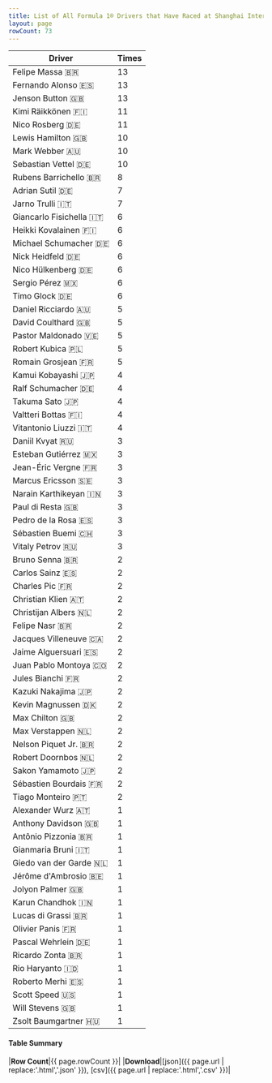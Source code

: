 ```yaml
---
title: List of All Formula 1® Drivers that Have Raced at Shanghai International Circuit
layout: page
rowCount: 73
---
```


| Driver | Times |
|--|--|
| Felipe Massa 🇧🇷 | 13 |
| Fernando Alonso 🇪🇸 | 13 |
| Jenson Button 🇬🇧 | 13 |
| Kimi Räikkönen 🇫🇮 | 11 |
| Nico Rosberg 🇩🇪 | 11 |
| Lewis Hamilton 🇬🇧 | 10 |
| Mark Webber 🇦🇺 | 10 |
| Sebastian Vettel 🇩🇪 | 10 |
| Rubens Barrichello 🇧🇷 | 8 |
| Adrian Sutil 🇩🇪 | 7 |
| Jarno Trulli 🇮🇹 | 7 |
| Giancarlo Fisichella 🇮🇹 | 6 |
| Heikki Kovalainen 🇫🇮 | 6 |
| Michael Schumacher 🇩🇪 | 6 |
| Nick Heidfeld 🇩🇪 | 6 |
| Nico Hülkenberg 🇩🇪 | 6 |
| Sergio Pérez 🇲🇽 | 6 |
| Timo Glock 🇩🇪 | 6 |
| Daniel Ricciardo 🇦🇺 | 5 |
| David Coulthard 🇬🇧 | 5 |
| Pastor Maldonado 🇻🇪 | 5 |
| Robert Kubica 🇵🇱 | 5 |
| Romain Grosjean 🇫🇷 | 5 |
| Kamui Kobayashi 🇯🇵 | 4 |
| Ralf Schumacher 🇩🇪 | 4 |
| Takuma Sato 🇯🇵 | 4 |
| Valtteri Bottas 🇫🇮 | 4 |
| Vitantonio Liuzzi 🇮🇹 | 4 |
| Daniil Kvyat 🇷🇺 | 3 |
| Esteban Gutiérrez 🇲🇽 | 3 |
| Jean-Éric Vergne 🇫🇷 | 3 |
| Marcus Ericsson 🇸🇪 | 3 |
| Narain Karthikeyan 🇮🇳 | 3 |
| Paul di Resta 🇬🇧 | 3 |
| Pedro de la Rosa 🇪🇸 | 3 |
| Sébastien Buemi 🇨🇭 | 3 |
| Vitaly Petrov 🇷🇺 | 3 |
| Bruno Senna 🇧🇷 | 2 |
| Carlos Sainz 🇪🇸 | 2 |
| Charles Pic 🇫🇷 | 2 |
| Christian Klien 🇦🇹 | 2 |
| Christijan Albers 🇳🇱 | 2 |
| Felipe Nasr 🇧🇷 | 2 |
| Jacques Villeneuve 🇨🇦 | 2 |
| Jaime Alguersuari 🇪🇸 | 2 |
| Juan Pablo Montoya 🇨🇴 | 2 |
| Jules Bianchi 🇫🇷 | 2 |
| Kazuki Nakajima 🇯🇵 | 2 |
| Kevin Magnussen 🇩🇰 | 2 |
| Max Chilton 🇬🇧 | 2 |
| Max Verstappen 🇳🇱 | 2 |
| Nelson Piquet Jr. 🇧🇷 | 2 |
| Robert Doornbos 🇳🇱 | 2 |
| Sakon Yamamoto 🇯🇵 | 2 |
| Sébastien Bourdais 🇫🇷 | 2 |
| Tiago Monteiro 🇵🇹 | 2 |
| Alexander Wurz 🇦🇹 | 1 |
| Anthony Davidson 🇬🇧 | 1 |
| Antônio Pizzonia 🇧🇷 | 1 |
| Gianmaria Bruni 🇮🇹 | 1 |
| Giedo van der Garde 🇳🇱 | 1 |
| Jérôme d'Ambrosio 🇧🇪 | 1 |
| Jolyon Palmer 🇬🇧 | 1 |
| Karun Chandhok 🇮🇳 | 1 |
| Lucas di Grassi 🇧🇷 | 1 |
| Olivier Panis 🇫🇷 | 1 |
| Pascal Wehrlein 🇩🇪 | 1 |
| Ricardo Zonta 🇧🇷 | 1 |
| Rio Haryanto 🇮🇩 | 1 |
| Roberto Merhi 🇪🇸 | 1 |
| Scott Speed 🇺🇸 | 1 |
| Will Stevens 🇬🇧 | 1 |
| Zsolt Baumgartner 🇭🇺 | 1 |

#### Table Summary

|**Row Count**|{{ page.rowCount }}|
|**Download**|[json]({{ page.url | replace:'.html','.json' }}), [csv]({{ page.url | replace:'.html','.csv' }})|
